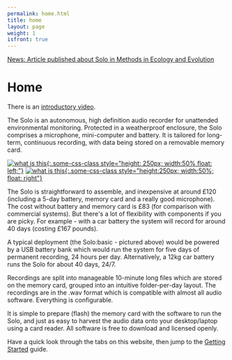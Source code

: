 ```yaml
---
permalink: home.html
title: home
layout: page
weight: 1
isfront: true
---
```


[News: Article published about Solo in Methods in Ecology and Evolution](documentation/2016/10/13/Article-in-BES-MEE.html)

# Home

There is an [introductory video](https://youtu.be/2Fq05JlEKjw).

The Solo is an autonomous, high definition audio recorder for
unattended environmental monitoring. Protected in a weatherproof
enclosure, the Solo comprises a microphone, mini-computer and battery.
It is tailored for long-term, continuous recording, with data being
stored on a removable memory card.

[![what is this](/img/20160529_135006.jpg "boxed solo" ){:.some-css-class style="height: 250px; width:50% float: left;"}](/img/20160529_135006.jpg)
[![what is this](/img/20160529_135939.jpg "inside a solo" ){:.some-css-class style="height:250px; width:50%; float: right"}](/img/20160529_135939.jpg)

The Solo is straightforward to assemble, and inexpensive at around
£120 (including a 5-day battery, memory card and a really good
microphone). The cost without battery and memory card is £83 (for
comparison with commercial systems).  But there's a lot of flexibility
with components if you are picky. For example - with a car battery the
system will record for around 40 days (costing £167 pounds).

A typical deployment (the Solo:basic - pictured above) would be
powered by a USB battery bank which would run the system for five days
of permanent recording, 24 hours per day.  Alternatively, a 12kg car
battery runs the Solo for about 40 days, 24/7.

Recordings are split into manageable 10-minute long files which are
stored on the memory card, grouped into an intuitive folder-per-day
layout.  The recordings are in the .wav format which is compatible
with almost all audio software. Everything is configurable.

It is simple to prepare (flash) the memory card with the software to
run the Solo, and just as easy to harvest the audio data onto your
desktop/laptop using a card reader.  All software is free to download
and licensed openly.

Have a quick look through the tabs on this website, then jump to
the [Getting Started](documentation/getting-started.html) guide.
